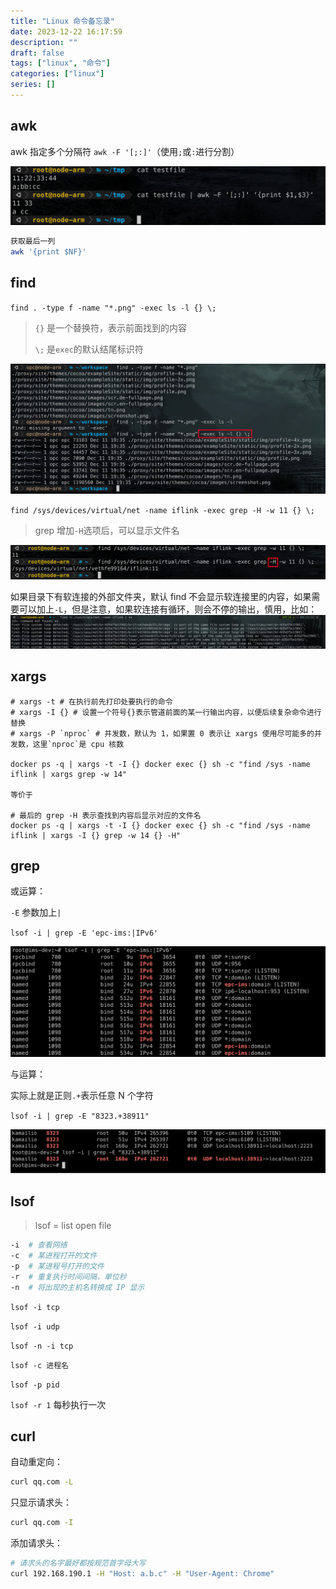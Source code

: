 ```yaml
---
title: "Linux 命令备忘录"
date: 2023-12-22 16:17:59
description: ""
draft: false
tags: ["linux", "命令"]
categories: ["linux"]
series: []
---
```


## awk

awk 指定多个分隔符 `awk -F '[;:]'`（使用`;`或`:`进行分割）

![](https://raw.githubusercontent.com/zzkrix/blog-images/main/assets/image-20231212230106796.png)

```bash
获取最后一列
awk '{print $NF}'
```

## find

`find . -type f -name "*.png" -exec ls -l {} \;`

> `{}` 是一个替换符，表示前面找到的内容
> 
> `\;` 是`exec`的默认结尾标识符

![](https://raw.githubusercontent.com/zzkrix/blog-images/main/assets/image-20231213090218543.png)

`find /sys/devices/virtual/net -name iflink -exec grep -H -w 11 {} \;`

> grep 增加`-H`选项后，可以显示文件名

![](https://raw.githubusercontent.com/zzkrix/blog-images/main/assets/image-20231214091431297.png)

如果目录下有软连接的外部文件夹，默认 find 不会显示软连接里的内容，如果需要可以加上`-L`，但是注意，如果软连接有循环，则会不停的输出，慎用，比如：
![](https://raw.githubusercontent.com/zzkrix/blog-images/main/assets/image-20231214092531133.png)

## xargs

```
# xargs -t # 在执行前先打印处要执行的命令
# xargs -I {} # 设置一个符号{}表示管道前面的某一行输出内容，以便后续复杂命令进行替换
# xargs -P `nproc` # 并发数，默认为 1，如果置 0 表示让 xargs 使用尽可能多的并发数，这里`nproc`是 cpu 核数

docker ps -q | xargs -t -I {} docker exec {} sh -c "find /sys -name iflink | xargs grep -w 14"

等价于

# 最后的 grep -H 表示查找到内容后显示对应的文件名
docker ps -q | xargs -t -I {} docker exec {} sh -c "find /sys -name iflink | xargs -I {} grep -w 14 {} -H"
```

## grep

或运算：

`-E` 参数加上`|`

`lsof -i | grep -E 'epc-ims:|IPv6'`

![](https://raw.githubusercontent.com/zzkrix/blog-images/main/assets/image-20231213161825123.png)

与运算：

实际上就是正则`.+`表示任意 N 个字符

`lsof -i | grep -E "8323.+38911"`

![](https://raw.githubusercontent.com/zzkrix/blog-images/main/assets/image-20231213161727296.png)

## lsof

> lsof = list open file

```bash
-i  # 查看网络
-c  # 某进程打开的文件
-p  # 某进程号打开的文件
-r  # 重复执行时间间隔，单位秒
-n  # 将出现的主机名转换成 IP 显示
```

`lsof -i tcp`

`lsof -i udp`

`lsof -n -i tcp`

`lsof -c 进程名`

`lsof -p pid`

`lsof -r 1` 每秒执行一次

## curl

自动重定向：

```bash
curl qq.com -L
```

只显示请求头：

```bash
curl qq.com -I
```

添加请求头：

```bash
# 请求头的名字最好都按规范首字母大写
curl 192.168.190.1 -H "Host: a.b.c" -H "User-Agent: Chrome"
```
